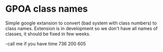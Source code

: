 # GPOA class names
Simple google extansion to convert (bad system with class numbers) to class names. Extension is in development so we don't have all names of classes, it should be fixed in few weeks.

-call me if you have time 736 200 605
